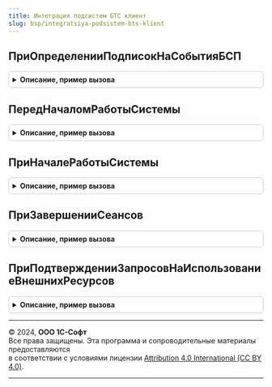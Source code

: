 ```yaml
---
title: Интеграция подсистем БТС клиент
slug: bsp/integratsiya-podsistem-bts-klient
---
```



## ПриОпределенииПодписокНаСобытияБСП
<details style="margin: 1em 0; padding: 0.5em; border: 1px solid #ccc; border-radius: 6px;">

<summary style="font-weight: bold; cursor: pointer;">Описание, пример вызова</summary>

```bsl
// Обработка программных событий, возникающих в подсистемах БСП.
// Только для вызовов из библиотеки БСП в БТС.

// Определяет события, на которые подписана эта библиотека.
//
// Параметры:
//  Подписки - Структура - Ключами свойств структуры являются имена событий, на которые
//           подписана эта библиотека.
//
Процедура ПриОпределенииПодписокНаСобытияБСП(Подписки) Экспорт
```

Пример вызова
```bsl
ИнтеграцияПодсистемБТСКлиент.ПриОпределенииПодписокНаСобытияБСП(Подписки) 
```
</details>

## ПередНачаломРаботыСистемы
<details style="margin: 1em 0; padding: 0.5em; border: 1px solid #ccc; border-radius: 6px;">

<summary style="font-weight: bold; cursor: pointer;">Описание, пример вызова</summary>

```bsl

// См. процедуру ОбщегоНазначенияКлиентПереопределяемый.ПередНачаломРаботыСистемы
// Параметры:
//	Параметры - см. ОбщегоНазначенияКлиентПереопределяемый.ПередНачаломРаботыСистемы.Параметры
Процедура ПередНачаломРаботыСистемы(Параметры) Экспорт
```

Пример вызова
```bsl
ИнтеграцияПодсистемБТСКлиент.ПередНачаломРаботыСистемы(Параметры) 
```
</details>

## ПриНачалеРаботыСистемы
<details style="margin: 1em 0; padding: 0.5em; border: 1px solid #ccc; border-radius: 6px;">

<summary style="font-weight: bold; cursor: pointer;">Описание, пример вызова</summary>

```bsl

// См. процедуру ОбщегоНазначенияКлиентПереопределяемый.ПриНачалеРаботыСистемы.
// Параметры:
//	Параметры - Структура:
//	 * Модули - Массив - ссылки на модули.
Процедура ПриНачалеРаботыСистемы(Параметры) Экспорт
```

Пример вызова
```bsl
ИнтеграцияПодсистемБТСКлиент.ПриНачалеРаботыСистемы(Параметры) 
```
</details>

## ПриЗавершенииСеансов
<details style="margin: 1em 0; padding: 0.5em; border: 1px solid #ccc; border-radius: 6px;">

<summary style="font-weight: bold; cursor: pointer;">Описание, пример вызова</summary>

```bsl

// См. процедуру УдаленноеАдминистрированиеБТСКлиент.ПриЗавершенииСеансов.
Процедура ПриЗавершенииСеансов(ФормаВладелец, Знач НомераСеансов, СтандартнаяОбработка, Знач ОповещениеПослеЗавершенияСеанса = Неопределено) Экспорт
```

Пример вызова
```bsl
ИнтеграцияПодсистемБТСКлиент.ПриЗавершенииСеансов(ФормаВладелец, НомераСеансов, СтандартнаяОбработка, ОповещениеПослеЗавершенияСеанса);
```
</details>

## ПриПодтвержденииЗапросовНаИспользованиеВнешнихРесурсов
<details style="margin: 1em 0; padding: 0.5em; border: 1px solid #ccc; border-radius: 6px;">

<summary style="font-weight: bold; cursor: pointer;">Описание, пример вызова</summary>

```bsl

// См. процедуру РаботаВБезопасномРежимеКлиентПереопределяемый.ПриПодтвержденииЗапросовНаИспользованиеВнешнихРесурсов.
Процедура ПриПодтвержденииЗапросовНаИспользованиеВнешнихРесурсов(Знач ИдентификаторыЗапросов, ФормаВладелец, ОповещениеОЗакрытии, СтандартнаяОбработка) Экспорт
```

Пример вызова
```bsl
ИнтеграцияПодсистемБТСКлиент.ПриПодтвержденииЗапросовНаИспользованиеВнешнихРесурсов(ИдентификаторыЗапросов, ФормаВладелец, ОповещениеОЗакрытии, СтандартнаяОбработка) 
```
</details>

---

© 2024, **ООО 1С-Софт**  
Все права защищены. Эта программа и сопроводительные материалы предоставляются  
в соответствии с условиями лицензии [Attribution 4.0 International (CC BY 4.0)](https://creativecommons.org/licenses/by/4.0/legalcode).

---
